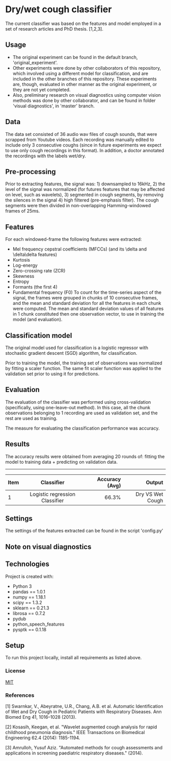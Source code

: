 # Dry/wet cough classifier

The current classifier was based on the features and model employed in a set of research articles and PhD thesis. [1,2,3].

## Usage

* The original experiment can be found in the default branch, 'original_experiment'.
* Other experiments were done by other collaborators of this repository, which involved using a different model for classification, and are included in the other branches of this repository. These experiments are, though, evaluated in other manner as the original experiment, or they are not yet completed.
* Also, preliminary research on visual diagnostics using computer vision methods was done by other collaborator, and can be found in folder 'visual diagnostics', in 'master' branch.

## Data 
The data set consisted of 36 audio wav files of cough sounds, that were scrapped from Youtube videos. Each recording was manually edited to include only 3 consecutive coughs (since in future experiments we expect to use only cough recordings in this format). In addition, a doctor annotated the recordings with the labels wet/dry.

## Pre-processing
Prior to extracting features, the signal was: 1) downsampled to 16kHz, 2) the level of the signal was normalized (for futures features that may be affected on level, such as wavelets), 3) segmented in cough segments, by removing the silences in the signal 4) high filtered (pre-emphasis filter).
The cough segments were then divided in non-overlapping Hamming-windowed frames of 25ms.
## Features
For each windowed-frame the following features were extracted:
* Mel frequency cepstral coefficients (MFCCs) (and its \delta and \delta\delta features)
* Kurtosis
* Log-energy
* Zero-crossing rate (ZCR)
* Skewness
* Entropy
* Formants (the first 4)
* Fundamental frequency (F0)
To count for the time-series aspect of the signal, the frames were grouped in chunks of 10 consecutive frames, and the mean and standard deviation for all the features in each chunk were computed. The mean and standard deviation values of all features in 1 chunk constituted then one observation vector, to use in training the model (and evaluation).

## Classification model 
The original model used for classification is a logistic regressor with stochastic gradient descent (SGD) algorithm, for classification. 

Prior to training the model, the training set of observations was normalized by fitting a scaler function. The same fit scaler function was applied to the validation set prior to using it for predictions.

## Evaluation
The evaluation of the classifier was performed using cross-validation (specifically, using one-leave-out method). In this case, all the chunk observations belonging to 1 recording are used as validation set, and the rest are used as training.

The measure for evaluating the classification performance was accuracy.

## Results

The accuracy results were obtained from averaging 20 rounds of: fitting the model to training data + predicting on validation data.

---
| Item      |    Classifier    | Accuracy (Avg) |     Output  |
| ------------- |:-------------:| -----:| --------:|
| 1       |     Logistic regression Classifier       | 66.3%| Dry VS Wet Cough 


## Settings
The settings of the features extracted can be found in the script 'config.py'

## Note on visual diagnostics


## Technologies
Project is created with:
* Python 3
* pandas == 1.0.1
* numpy == 1.18.1
* scipy == 1.3.2
* sklearn == 0.21.3
* librosa == 0.7.2 
* pydub
* python_speech_features
* pysptk == 0.1.18

## Setup

To run this project locally, install all requirements as listed above.

### License
[MIT](https://choosealicense.com/licenses/mit/)

### References
[1] Swarnkar, V., Abeyratne, U.R., Chang, A.B. et al. Automatic Identification of Wet and Dry Cough in Pediatric Patients with Respiratory Diseases. Ann Biomed Eng 41, 1016–1028 (2013).

[2] Kosasih, Keegan, et al. "Wavelet augmented cough analysis for rapid childhood pneumonia diagnosis." IEEE Transactions on Biomedical Engineering 62.4 (2014): 1185-1194.

[3] Amrulloh, Yusuf Aziz. "Automated methods for cough assessments and applications in screening paediatric respiratory diseases." (2014).

